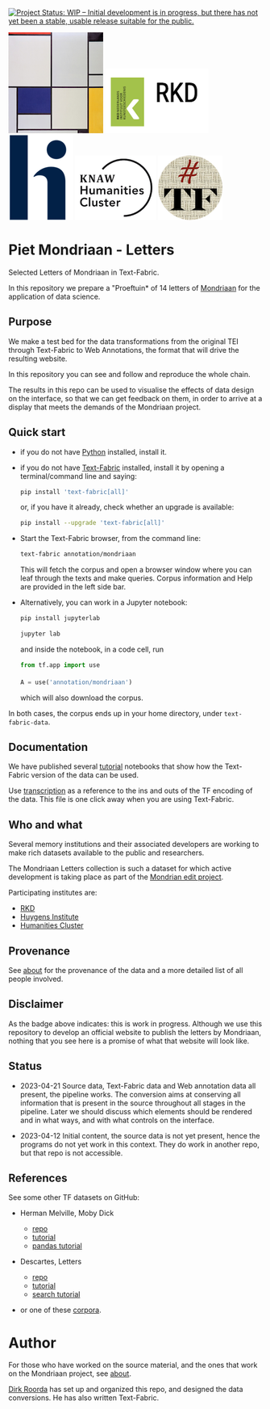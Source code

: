 [![Project Status: WIP – Initial development is in progress, but there has not yet been a stable, usable release suitable for the public.](https://www.repostatus.org/badges/latest/wip.svg)](https://www.repostatus.org/#wip)

![mondriaan](docs/images/logo.png)
![rkd](docs/images/rkd.png)
![huygens](docs/images/huygens.png)
![huc](docs/images/huc.png)
![tf](docs/images/tf-small.png)

# Piet Mondriaan - Letters

Selected Letters of Mondriaan in Text-Fabric.

In this repository we prepare a "Proeftuin* of 14 letters of
[Mondriaan](https://rkd.nl/en/explore/artists/56854)
for the application of data science.

## Purpose

We make a test bed for the data transformations from the original TEI through
Text-Fabric to Web Annotations, the format that will drive the resulting
website.

In this repository you can see and follow and reproduce the whole chain.

The results in this repo can be used to visualise the effects of data design
on the interface, so that we can get feedback on them, in order to arrive
at a display that meets the demands of the Mondriaan project.

## Quick start

*   if you do not have
    [Python](https://www.python.org)
    installed, install it.

*   if you do not have
    [Text-Fabric](https://github.com/annotation/text-fabric)
    installed, install it by opening a terminal/command line and saying:

    ``` sh
    pip install 'text-fabric[all]'
    ```

    or, if you have it already, check whether an upgrade is available:

    ``` sh
    pip install --upgrade 'text-fabric[all]'
    ```

*   Start the Text-Fabric browser, from the command line:

    ``` sh
    text-fabric annotation/mondriaan
    ```

    This will fetch the corpus and open a browser window where you can leaf
    through the texts and make queries. 
    Corpus information and Help are provided in the left side bar.

*   Alternatively, you can work in a Jupyter notebook:

    ``` sh
    pip install jupyterlab
    ```

    ``` sh
    jupyter lab
    ```

    and inside the notebook, in a code cell, run

    ``` python
    from tf.app import use

    A = use('annotation/mondriaan')
    ```

    which will also download the corpus.

In both cases, the corpus ends up in your home directory,
under `text-fabric-data`.

## Documentation

We have published several
[tutorial](https://nbviewer.org/github/annotation/mondriaan/blob/master/tutorial/start.ipynb)
notebooks that show how the Text-Fabric version of the data can be used.


Use
[transcription](docs/transcription.md)
as a reference to the ins and outs of the TF encoding of the data.
This file is one click away when you are using Text-Fabric. 

## Who and what

Several memory institutions and their associated developers are working to
make rich datasets available to the public and researchers.

The Mondriaan Letters collection is such a dataset for which active
development is taking place as part of the
[Mondrian edit project](https://www.huygens.knaw.nl/en/projecten/mondrian-edit-project/).

Participating institutes are:

*   [RKD](https://rkd.nl/en/)
*   [Huygens Institute](https://www.huygens.knaw.nl/en/)
*   [Humanities Cluster](https://huc.knaw.nl)

## Provenance

See
[about](docs/about.md)
for the provenance of the data and a more detailed list of all people
involved.

## Disclaimer

As the badge above indicates: this is work in progress.
Although we use this repository to develop an official website to publish the
letters by Mondriaan, nothing that you see here is a promise of what that
website will look like.

## Status

*   2023-04-21
    Source data, Text-Fabric data and Web annotation data all present,
    the pipeline works.
    The conversion aims at conserving all information that is present in the
    source throughout all stages in the pipeline.
    Later we should discuss which elements should be rendered and in what
    ways, and with what controls on the interface.

*   2023-04-12
    Initial content, the source data is not yet present, hence the programs
    do not yet work in this context. They do work in another repo, but that
    repo is not accessible.

## References

See some other TF datasets on GitHub:

*   Herman Melville, Moby Dick
    *   [repo](https://github.com/annotation/mobydick)
    *   [tutorial](https://nbviewer.jupyter.org/github/annotation/mobydick/blob/main/tutorial/start.ipynb)
    *   [pandas tutorial](https://nbviewer.jupyter.org/github/annotation/mobydick/blob/main/tutorial/pandas.ipynb)

*   Descartes, Letters
    *   [repo](https://github.com/CLARIAH/descartes-tf)
    *   [tutorial](https://nbviewer.jupyter.org/github/CLARIAH/descartes-tf/blob/main/tutorial/start.ipynb)
    *   [search tutorial](https://nbviewer.jupyter.org/github/CLARIAH/descartes-tf/blob/main/tutorial/search.ipynb)

*   or one of these
    [corpora](https://annotation.github.io/text-fabric/tf/about/corpora.html).

# Author

For those who have worked on the source material, and the ones that
work on the Mondriaan project, see
[about](docs/about.md).

[Dirk Roorda](https://github.com/dirkroorda)
has set up and organized this repo, and designed the data conversions.
He has also written Text-Fabric.
